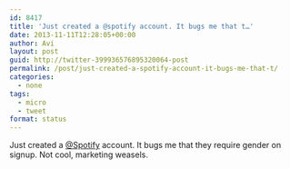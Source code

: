 ```yaml
---
id: 8417
title: 'Just created a @spotify account. It bugs me that t…'
date: 2013-11-11T12:28:05+00:00
author: Avi
layout: post
guid: http://twitter-399936576895320064-post
permalink: /post/just-created-a-spotify-account-it-bugs-me-that-t/
categories:
  - none
tags:
  - micro
  - tweet
format: status
---
```

Just created a [@Spotify](http://twitter.com/Spotify) account. It bugs me that they require gender on signup. Not cool, marketing weasels.